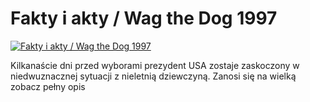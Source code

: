 Fakty i akty / Wag the Dog 1997 
=============
[![Fakty i akty / Wag the Dog 1997 ](http://vidos.pl/images/player.gif)](http://vidos.pl/fakty-i-akty-wag-the-dog-1997)

 Kilkanaście dni przed wyborami prezydent USA zostaje zaskoczony w niedwuznacznej sytuacji z nieletnią dziewczyną. Zanosi się na wielką zobacz pełny opis
